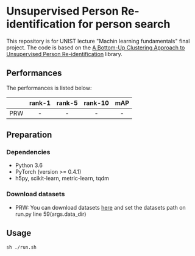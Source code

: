# Unsupervised Person Re-identification for person search
This repository is for UNIST lecture "Machin learning fundamentals" final project. The code is based on the [A Bottom-Up Clustering Approach to Unsupervised Person Re-identification](https://github.com/vana77/Bottom-up-Clustering-Person-Re-identification) library. 

## Performances
The performances is listed below:

|       | rank-1     | rank-5     | rank-10     | mAP     |
| ---------- | :-----------:  | :-----------: |:-----------:  | :-----------: |
| PRW     | -     | -     |-     | -     |


## Preparation
### Dependencies
- Python 3.6
- PyTorch (version >= 0.4.1)
- h5py, scikit-learn, metric-learn, tqdm

### Download datasets 
- PRW: You can download datasets [here](https://drive.google.com/file/d/13-rHAm120Rqhx7oaIB6GJIUB_WiYjK8W/view?usp=sharing) and set the datasets path on run.py line 59(args.data_dir)

## Usage

```shell
sh ./run.sh
```

